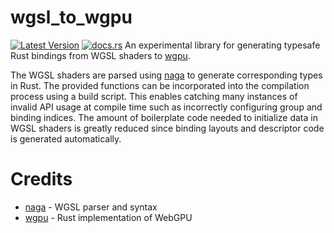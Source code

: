 # wgsl_to_wgpu
[![Latest Version](https://img.shields.io/crates/v/wgsl_to_wgpu.svg)](https://crates.io/crates/wgsl_to_wgpu) [![docs.rs](https://docs.rs/wgsl_to_wgpu/badge.svg)](https://docs.rs/wgsl_to_wgpu)
An experimental library for generating typesafe Rust bindings from WGSL shaders to [wgpu](https://github.com/gfx-rs/wgpu).

The WGSL shaders are parsed using [naga](https://github.com/gfx-rs/naga) to generate corresponding types in Rust.
The provided functions can be incorporated into the compilation process using a build script.
This enables catching many instances of invalid API usage at compile time such as incorrectly configuring group and binding indices.
The amount of boilerplate code needed to initialize data in WGSL shaders is greatly reduced since binding layouts and descriptor code is generated automatically.

# Credits
- [naga](https://github.com/gfx-rs/naga) - WGSL parser and syntax
- [wgpu](https://github.com/gfx-rs/wgpu) - Rust implementation of WebGPU